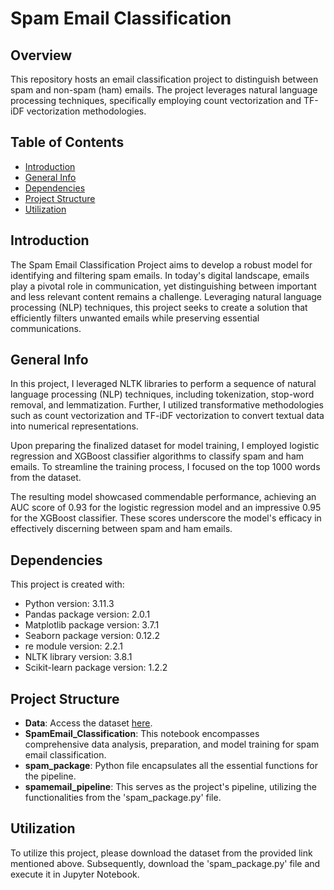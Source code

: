 # Spam Email Classification

## Overview
This repository hosts an email classification project to distinguish between spam and non-spam (ham) emails. The project leverages natural language processing techniques, specifically employing count vectorization and TF-iDF vectorization methodologies.

## Table of Contents
* [Introduction](#introduction)
* [General Info](#general-info)
* [Dependencies](#dependencies)
* [Project Structure](#project-structure)
* [Utilization](#utilization)

## Introduction

The Spam Email Classification Project aims to develop a robust model for identifying and filtering spam emails. In today's digital landscape, emails play a pivotal role in communication, yet distinguishing between important and less relevant content remains a challenge. Leveraging natural language processing (NLP) techniques, this project seeks to create a solution that efficiently filters unwanted emails while preserving essential communications.

## General Info

In this project, I leveraged NLTK libraries to perform a sequence of natural language processing (NLP) techniques, including tokenization, stop-word removal, and lemmatization. Further, I utilized transformative methodologies such as count vectorization and TF-iDF vectorization to convert textual data into numerical representations.

Upon preparing the finalized dataset for model training, I employed logistic regression and XGBoost classifier algorithms to classify spam and ham emails. To streamline the training process, I focused on the top 1000 words from the dataset.

The resulting model showcased commendable performance, achieving an AUC score of 0.93 for the logistic regression model and an impressive 0.95 for the XGBoost classifier. These scores underscore the model's efficacy in effectively discerning between spam and ham emails.

## Dependencies
This project is created with:
- Python version: 3.11.3
- Pandas package version: 2.0.1
- Matplotlib package version: 3.7.1
- Seaborn package version: 0.12.2
- re module version: 2.2.1
- NLTK library version: 3.8.1
- Scikit-learn package version: 1.2.2

## Project Structure
- **Data**: Access the dataset [here](https://www.kaggle.com/datasets/uciml/sms-spam-collection-dataset).
- **SpamEmail_Classification**: This notebook encompasses comprehensive data analysis, preparation, and model training for spam email classification.
- **spam_package**: Python file encapsulates all the essential functions for the pipeline.
- **spamemail_pipeline**: This serves as the project's pipeline, utilizing the functionalities from the 'spam_package.py' file.
  
## Utilization
To utilize this project, please download the dataset from the provided link mentioned above. Subsequently, download the 'spam_package.py' file and execute it in Jupyter Notebook.
